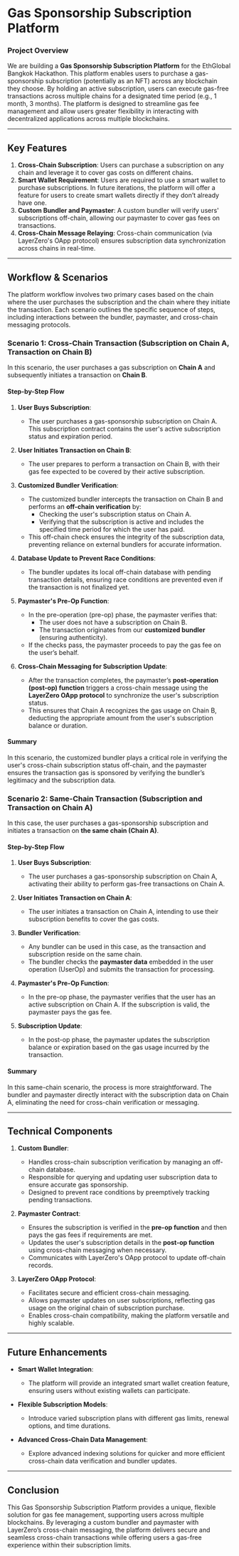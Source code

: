 # Gas Sponsorship Subscription Platform

### Project Overview
We are building a **Gas Sponsorship Subscription Platform** for the EthGlobal Bangkok Hackathon. This platform enables users to purchase a gas-sponsorship subscription (potentially as an NFT) across any blockchain they choose. By holding an active subscription, users can execute gas-free transactions across multiple chains for a designated time period (e.g., 1 month, 3 months). The platform is designed to streamline gas fee management and allow users greater flexibility in interacting with decentralized applications across multiple blockchains.

---

## Key Features
1. **Cross-Chain Subscription**: Users can purchase a subscription on any chain and leverage it to cover gas costs on different chains.
2. **Smart Wallet Requirement**: Users are required to use a smart wallet to purchase subscriptions. In future iterations, the platform will offer a feature for users to create smart wallets directly if they don’t already have one.
3. **Custom Bundler and Paymaster**: A custom bundler will verify users' subscriptions off-chain, allowing our paymaster to cover gas fees on transactions.
4. **Cross-Chain Message Relaying**: Cross-chain communication (via LayerZero's OApp protocol) ensures subscription data synchronization across chains in real-time.

---

## Workflow & Scenarios

The platform workflow involves two primary cases based on the chain where the user purchases the subscription and the chain where they initiate the transaction. Each scenario outlines the specific sequence of steps, including interactions between the bundler, paymaster, and cross-chain messaging protocols.

### Scenario 1: Cross-Chain Transaction (Subscription on Chain A, Transaction on Chain B)
In this scenario, the user purchases a gas subscription on **Chain A** and subsequently initiates a transaction on **Chain B**.

#### Step-by-Step Flow

1. **User Buys Subscription**:
   - The user purchases a gas-sponsorship subscription on Chain A. This subscription contract contains the user's active subscription status and expiration period.

2. **User Initiates Transaction on Chain B**:
   - The user prepares to perform a transaction on Chain B, with their gas fee expected to be covered by their active subscription.

3. **Customized Bundler Verification**:
   - The customized bundler intercepts the transaction on Chain B and performs an **off-chain verification** by:
     - Checking the user's subscription status on Chain A.
     - Verifying that the subscription is active and includes the specified time period for which the user has paid.
   - This off-chain check ensures the integrity of the subscription data, preventing reliance on external bundlers for accurate information.

4. **Database Update to Prevent Race Conditions**:
   - The bundler updates its local off-chain database with pending transaction details, ensuring race conditions are prevented even if the transaction is not finalized yet.

5. **Paymaster's Pre-Op Function**:
   - In the pre-operation (pre-op) phase, the paymaster verifies that:
     - The user does not have a subscription on Chain B.
     - The transaction originates from our **customized bundler** (ensuring authenticity).
   - If the checks pass, the paymaster proceeds to pay the gas fee on the user’s behalf.

6. **Cross-Chain Messaging for Subscription Update**:
   - After the transaction completes, the paymaster’s **post-operation (post-op) function** triggers a cross-chain message using the **LayerZero OApp protocol** to synchronize the user's subscription status.
   - This ensures that Chain A recognizes the gas usage on Chain B, deducting the appropriate amount from the user's subscription balance or duration.

#### Summary
In this scenario, the customized bundler plays a critical role in verifying the user's cross-chain subscription status off-chain, and the paymaster ensures the transaction gas is sponsored by verifying the bundler’s legitimacy and the subscription data.

### Scenario 2: Same-Chain Transaction (Subscription and Transaction on Chain A)
In this case, the user purchases a gas-sponsorship subscription and initiates a transaction on **the same chain (Chain A)**.

#### Step-by-Step Flow

1. **User Buys Subscription**:
   - The user purchases a gas-sponsorship subscription on Chain A, activating their ability to perform gas-free transactions on Chain A.

2. **User Initiates Transaction on Chain A**:
   - The user initiates a transaction on Chain A, intending to use their subscription benefits to cover the gas costs.

3. **Bundler Verification**:
   - Any bundler can be used in this case, as the transaction and subscription reside on the same chain.
   - The bundler checks the **paymaster data** embedded in the user operation (UserOp) and submits the transaction for processing.

4. **Paymaster's Pre-Op Function**:
   - In the pre-op phase, the paymaster verifies that the user has an active subscription on Chain A. If the subscription is valid, the paymaster pays the gas fee.

5. **Subscription Update**:
   - In the post-op phase, the paymaster updates the subscription balance or expiration based on the gas usage incurred by the transaction.

#### Summary
In this same-chain scenario, the process is more straightforward. The bundler and paymaster directly interact with the subscription data on Chain A, eliminating the need for cross-chain verification or messaging.

---

## Technical Components

1. **Custom Bundler**:
   - Handles cross-chain subscription verification by managing an off-chain database.
   - Responsible for querying and updating user subscription data to ensure accurate gas sponsorship.
   - Designed to prevent race conditions by preemptively tracking pending transactions.

2. **Paymaster Contract**:
   - Ensures the subscription is verified in the **pre-op function** and then pays the gas fees if requirements are met.
   - Updates the user's subscription details in the **post-op function** using cross-chain messaging when necessary.
   - Communicates with LayerZero's OApp protocol to update off-chain records.

3. **LayerZero OApp Protocol**:
   - Facilitates secure and efficient cross-chain messaging.
   - Allows paymaster updates on user subscriptions, reflecting gas usage on the original chain of subscription purchase.
   - Enables cross-chain compatibility, making the platform versatile and highly scalable.

---

## Future Enhancements

- **Smart Wallet Integration**:
  - The platform will provide an integrated smart wallet creation feature, ensuring users without existing wallets can participate.
  
- **Flexible Subscription Models**:
  - Introduce varied subscription plans with different gas limits, renewal options, and time durations.
  
- **Advanced Cross-Chain Data Management**:
  - Explore advanced indexing solutions for quicker and more efficient cross-chain data verification and bundler updates.

---

## Conclusion
This Gas Sponsorship Subscription Platform provides a unique, flexible solution for gas fee management, supporting users across multiple blockchains. By leveraging a custom bundler and paymaster with LayerZero’s cross-chain messaging, the platform delivers secure and seamless cross-chain transactions while offering users a gas-free experience within their subscription limits.